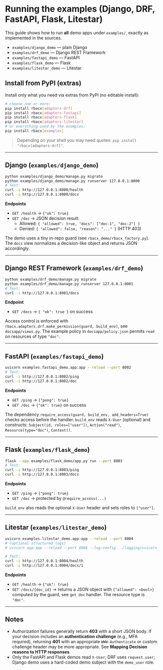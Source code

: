 # Running the examples (Django, DRF, FastAPI, Flask, Litestar)

This guide shows how to run **all** demo apps under `examples/`, exactly as implemented in the sources.

- `examples/django_demo` — plain Django
- `examples/drf_demo` — Django REST Framework
- `examples/fastapi_demo` — FastAPI
- `examples/flask_demo` — Flask
- `examples/litestar_demo` — Litestar

## Install from PyPI (extras)

Install only what you need via extras from PyPI (no editable install):

```bash
# choose one or more:
pip install rbacx[adapters-drf]
pip install rbacx[adapters-fastapi]
pip install rbacx[adapters-flask]
pip install rbacx[adapters-litestar]
# or everything used by the examples:
pip install rbacx[examples]
```

> Depending on your shell you may need quotes: `pip install "rbacx[adapters-drf]"`.

---

## Django (`examples/django_demo`)

```bash
python examples/django_demo/manage.py migrate
python examples/django_demo/manage.py runserver 127.0.0.1:8000
# Test:
curl -i http://127.0.0.1:8000/health
curl -i http://127.0.0.1:8000/docs
```

**Endpoints**
- `GET /health` → `{"ok": true}`
- `GET /doc` → JSON decision result:
  - Allowed: `{ "allowed": true, "docs": ["doc-1", "doc-2"] }`
  - Denied: `{ "allowed": false, "reason": "..." }` (HTTP 403)

The demo uses a tiny in-repo guard (see `rbacx_demo/rbacx_factory.py`). The `docs` view normalizes a decision-like object and returns JSON accordingly.

---

## Django REST Framework (`examples/drf_demo`)

```bash
python examples/drf_demo/manage.py migrate
python examples/drf_demo/manage.py runserver 127.0.0.1:8001
# Test:
curl -i http://127.0.0.1:8001/docs
```

**Endpoint**
- `GET /docs` → `{ "ok": true }` on success

Access control is enforced with `rbacx.adapters.drf.make_permission(guard, build_env)`, see `docsapp/views.py`. The example policy in `docsapp/policy.json` permits `read` on resources of type `"doc"`.

---

## FastAPI (`examples/fastapi_demo`)

```bash
uvicorn examples.fastapi_demo.app:app --reload --port 8002
# Test:
curl -i http://127.0.0.1:8002/ping
curl -i http://127.0.0.1:8002/doc
```

**Endpoints**
- `GET /ping` → `{"pong": true}`
- `GET /doc`  → `{"ok": true}` on success

The dependency `require_access(guard, build_env, add_headers=True)` checks access before the handler. `build_env` reads `X-User` (optional) and constructs: `Subject(id, roles=["user"])`, `Action("read")`, `Resource(type="doc")`, `Context()`.

---

## Flask (`examples/flask_demo`)

```bash
flask --app examples/flask_demo/app.py run --port 8003
# Test:
curl -i http://127.0.0.1:8003/ping
curl -i http://127.0.0.1:8003/docs
```

**Endpoints**
- `GET /ping` → `{"pong": true}`
- `GET /doc` → protected by `@require_access(...)`

`build_env` also reads the optional `X-User` header and sets roles to `["user"]`.

---

## Litestar (`examples/litestar_demo`)

```bash
uvicorn examples.litestar_demo.app:app --reload --port 8004
# (optional structured logs)
# uvicorn app:app --reload --port 8004 --log-config ../logging/uvicorn_logging_json.yml

# Test:
curl -i http://127.0.0.1:8004/health
curl -i http://127.0.0.1:8004/docs/1
```

**Endpoints**
- `GET /health` → `{"ok": true}`
- `GET /docs/{doc_id}` → returns a JSON object with `{"allowed": <bool>}` computed by the guard, see `get_doc` handler. The resource type is `"doc"`.

---

## Notes

- Authorization failures generally return **403** with a short JSON body. If your decision includes an **authentication challenge** (e.g., MFA required), returning **401** with an appropriate `WWW-Authenticate` or custom challenge header may be more appropriate. See **Mapping Decision reasons to HTTP responses**.
- Only the FastAPI and Flask demos read `X-User`; DRF uses `request.user`; Django demo uses a hard-coded demo subject with the `demo_user` role.
